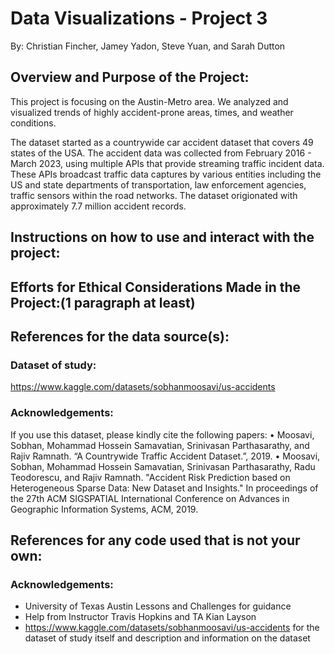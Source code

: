 # Data Visualizations - Project 3

By: Christian Fincher, Jamey Yadon, Steve Yuan, and Sarah Dutton

## Overview and Purpose of the Project:

This project is focusing on the Austin-Metro area. We analyzed and visualized trends of highly accident-prone areas, times, and weather conditions. 

The dataset started as a countrywide car accident dataset that covers 49 states of the USA. The accident data was collected from February 2016 - March 2023, using multiple APIs that provide streaming traffic incident data. These APIs broadcast traffic data captures by various entities including the US and state departments of transportation, law enforcement agencies, traffic sensors within the road networks. The dataset origionated with approximately 7.7 million accident records.  

## Instructions on how to use and interact with the project:

## Efforts for Ethical Considerations Made in the Project:(1 paragraph at least)

## References for the data source(s): 

### Dataset of study:

https://www.kaggle.com/datasets/sobhanmoosavi/us-accidents 

### Acknowledgements:

If you use this dataset, please kindly cite the following papers:
•    Moosavi, Sobhan, Mohammad Hossein Samavatian, Srinivasan Parthasarathy, and Rajiv Ramnath. “A Countrywide Traffic Accident Dataset.”, 2019.
•    Moosavi, Sobhan, Mohammad Hossein Samavatian, Srinivasan Parthasarathy, Radu Teodorescu, and Rajiv Ramnath. "Accident Risk Prediction based on Heterogeneous Sparse Data: New Dataset and Insights." In proceedings of the 27th ACM SIGSPATIAL International Conference on Advances in Geographic Information Systems, ACM, 2019.



## References for any code used that is not your own:

### Acknowledgements:

  - University of Texas Austin Lessons and Challenges for guidance 
  - Help from Instructor Travis Hopkins and TA Kian Layson
  - https://www.kaggle.com/datasets/sobhanmoosavi/us-accidents for the dataset of study itself and description and information on the dataset
